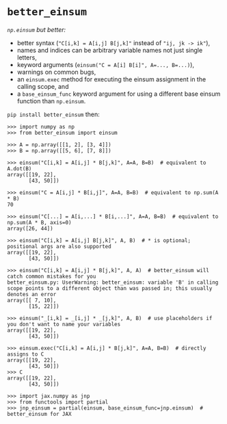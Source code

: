 # `better_einsum`

_`np.einsum` but better:_

- better syntax (`"C[i,k] = A[i,j] B[j,k]"` instead of `"ij, jk -> ik"`),
- names and indices can be arbitrary variable names not just single letters,
- keyword arguments (`einsum("C = A[i] B[i]", A=..., B=...)`),
- warnings on common bugs,
- an `einsum.exec` method for executing the einsum assignment in the calling scope, and
- a `base_einsum_func` keyword argument for using a different base einsum function than `np.einsum`.

`pip install better_einsum` then:

```pycon
>>> import numpy as np
>>> from better_einsum import einsum

>>> A = np.array([[1, 2], [3, 4]])
>>> B = np.array([[5, 6], [7, 8]])

>>> einsum("C[i,k] = A[i,j] * B[j,k]", A=A, B=B)  # equivalent to A.dot(B)
array([[19, 22],
       [43, 50]])

>>> einsum("C = A[i,j] * B[i,j]", A=A, B=B)  # equivalent to np.sum(A * B)
70

>>> einsum("C[...] = A[i,...] * B[i,...]", A=A, B=B)  # equivalent to np.sum(A * B, axis=0)
array([26, 44])

>>> einsum("C[i,k] = A[i,j] B[j,k]", A, B)  # * is optional; positional args are also supported
array([[19, 22],
       [43, 50]])

>>> einsum("C[i,k] = A[i,j] * B[j,k]", A, A)  # better_einsum will catch common mistakes for you
better_einsum.py: UserWarning: better_einsum: variable 'B' in calling scope points to a different object than was passed in; this usually denotes an error
array([[ 7, 10],
       [15, 22]])

>>> einsum("_[i,k] = _[i,j] * _[j,k]", A, B)  # use placeholders if you don't want to name your variables
array([[19, 22],
       [43, 50]])

>>> einsum.exec("C[i,k] = A[i,j] * B[j,k]", A=A, B=B)  # directly assigns to C
array([[19, 22],
       [43, 50]])
>>> C
array([[19, 22],
       [43, 50]])

>>> import jax.numpy as jnp
>>> from functools import partial
>>> jnp_einsum = partial(einsum, base_einsum_func=jnp.einsum)  # better_einsum for JAX
```
